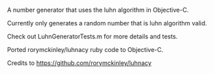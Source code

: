 A number generator that uses the luhn algorithm in Objective-C.

Currently only generates a random number that is luhn algorithm valid.

Check out LuhnGeneratorTests.m for more details and tests.


Ported rorymckinley/luhnacy ruby code to Objective-C.

Credits to https://github.com/rorymckinley/luhnacy